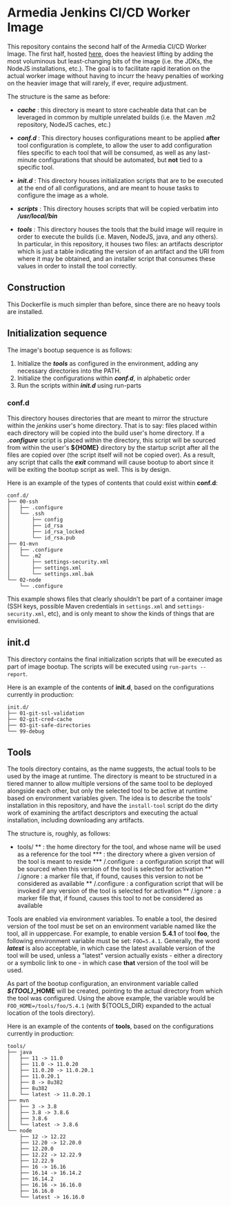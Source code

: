 # Armedia Jenkins CI/CD Worker Image

This repository contains the second half of the Armedia CI/CD Worker Image. The first half, hosted [here](https://github.com/ArkCase/ark_jenkins_build_base), does the heaviest lifting by adding the most voluminous but least-changing bits of the image (i.e. the JDKs, the NodeJS installations, etc.). The goal is to facilitate rapid iteration on the actual worker image without having to incurr the heavy penalties of working on the heavier image that will rarely, if ever, require adjustment.

The structure is the same as before:

* ***cache*** : this directory is meant to store cacheable data that can be leveraged in common by multiple unrelated builds (i.e. the Maven .m2 repository, NodeJS caches, etc.)

* ***conf.d*** : This directory houses configurations meant to be applied **after** tool configuration is complete, to allow the user to add configuration files specific to each tool that will be consumed, as well as any last-minute configurations that should be automated, but **not** tied to a specific tool.

* ***init.d*** : This directory houses initialization scripts that are to be executed at the end of all configurations, and are meant to house tasks to configure the image as a whole.

* ***scripts*** : This directory houses scripts that will be copied verbatim into ***/usr/local/bin***

* ***tools*** : This directory houses the tools that the build image will require in order to execute the builds (i.e. Maven, NodeJS, java, and any others). In particular, in this repository, it houses two files: an artifacts descriptor which is just a table indicating the version of an artifact and the URI from where it may be obtained, and an installer script that consumes these values in order to install the tool correctly.

## Construction

This Dockerfile is much simpler than before, since there are no heavy tools are installed.

## Initialization sequence

The image's bootup sequence is as follows:

1. Initialize the ***tools*** as configured in the environment, adding any necessary directories into the PATH.
1. Initialize the configurations within ***conf.d***, in alphabetic order
1. Run the scripts within ***init.d*** using run-parts

### conf.d

This directory houses directories that are meant to mirror the structure within the *jenkins* user's home directory. That is to say: files placed within each directory will be copied into the build user's home directory. If a ***.configure*** script is placed within the directory, this script will be sourced from within the user's **${HOME}** directory by the startup script after all the files are copied over (the script itself will not be copied over). As a result, any script that calls the ***exit*** command will cause bootup to abort since it will be exiting the bootup script as well. This is by design.

Here is an example of the types of contents that could exist within **conf.d**:

```
conf.d/
├── 00-ssh
│   ├── .configure
│   └── .ssh
│       ├── config
│       ├── id_rsa
│       ├── id_rsa_locked
│       └── id_rsa.pub
├── 01-mvn
│   ├── .configure
│   └── .m2
│       ├── settings-security.xml
│       ├── settings.xml
│       └── settings.xml.bak
└── 02-node
    └── .configure
```

This example shows files that clearly shouldn't be part of a container image (SSH keys, possible Maven credentials in `settings.xml` and `settings-security.xml`, etc), and is only meant to show the kinds of things that are envisioned.

## init.d

This directory contains the final initialization scripts that will be executed as part of image bootup. The scripts will be executed using `run-parts --report`.

Here is an example of the contents of **init.d**, based on the configurations currently in production:

```
init.d/
├── 01-git-ssl-validation
├── 02-git-cred-cache
├── 03-git-safe-directories
└── 99-debug
```

## Tools

The tools directory contains, as the name suggests, the actual tools to be used by the image at runtime. The directory is meant to be structured in a tiered manner to allow multiple versions of the same tool to be deployed alongside each other, but only the selected tool to be active at runtime based on environment variables given. The idea is to describe the tools' installation in this repository, and have the `install-tool` script do the dirty work of examining the artifact descriptors and executing the actual installation, including downloading any artifacts.

The structure is, roughly, as follows:

* tools/
** <tool-name> : the home directory for the tool, and whose name will be used as a reference for the tool
*** <tool-version> : the directory where a given version of the tool is meant to reside
*** <tool-version>/.configure : a configuration script that will be sourced when this version of the tool is selected for activation
** <tool-name>/.ignore : a marker file that, if found, causes this version to not be considered as available
** <tool-name>/.configure : a configuration script that will be invoked if any version of the tool is selected for activation
** <tool-name>/.ignore : a marker file that, if found, causes this tool to not be considered as available

Tools are enabled via environment variables. To enable a tool, the desired version of the tool must be set on an environment variable named like the tool, all in upppercase. For example, to enable version **5.4.1** of tool **foo**, the following environment variable must be set: `FOO=5.4.1`.  Generally, the word ***latest*** is also acceptable, in which case the latest available version of the tool will be used, unless a "latest" version actually exists - either a directory or a symbolic link to one - in which case **that** version of the tool will be used.

As part of the bootup configuration, an environment variable called ***${TOOL}*_HOME** will be created, pointing to the actual directory from which the tool was configured. Using the above example, the variable would be `FOO_HOME=/tools/foo/5.4.1` (with ${TOOLS_DIR} expanded to the actual location of the tools directory).

Here is an example of the contents of **tools**, based on the configurations currently in production:

```
tools/
├── java
│   ├── 11 -> 11.0
│   ├── 11.0 -> 11.0.20
│   ├── 11.0.20 -> 11.0.20.1
│   ├── 11.0.20.1
│   ├── 8 -> 8u382
│   ├── 8u382
│   └── latest -> 11.0.20.1
├── mvn
│   ├── 3 -> 3.8
│   ├── 3.8 -> 3.8.6
│   ├── 3.8.6
│   └── latest -> 3.8.6
└── node
    ├── 12 -> 12.22
    ├── 12.20 -> 12.20.0
    ├── 12.20.0
    ├── 12.22 -> 12.22.9
    ├── 12.22.9
    ├── 16 -> 16.16
    ├── 16.14 -> 16.14.2
    ├── 16.14.2
    ├── 16.16 -> 16.16.0
    ├── 16.16.0
    └── latest -> 16.16.0
```
